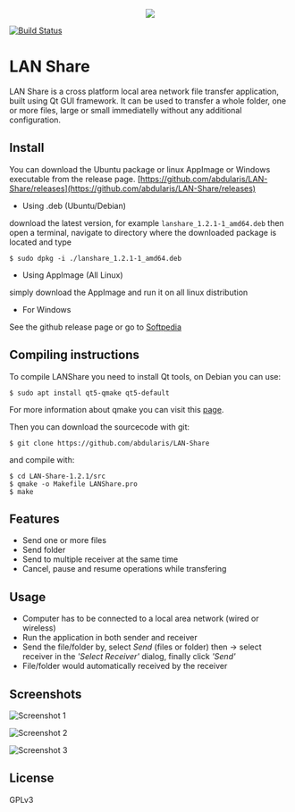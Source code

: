 <p align="center">
    <img src="src/img/icon.png"/>
</p>


[![Build Status](https://travis-ci.org/abdularis/LAN-Share.svg?branch=master)](https://travis-ci.org/abdularis/LAN-Share)

# LAN Share
LAN Share is a cross platform local area network file transfer application, built using Qt GUI framework. It can be used to transfer a whole folder, one or more files, large or small immediatelly without any additional configuration.

## Install
You can download the Ubuntu package or linux AppImage or Windows executable from the release page.
[https://github.com/abdularis/LAN-Share/releases](https://github.com/abdularis/LAN-Share/releases)

* Using .deb (Ubuntu/Debian)

download the latest version, for example `lanshare_1.2.1-1_amd64.deb` then open a terminal, navigate to directory where the downloaded package is located and type

```
$ sudo dpkg -i ./lanshare_1.2.1-1_amd64.deb
```

* Using AppImage (All Linux)

simply download the AppImage and run it on all linux distribution

* For Windows

See the github release page or go to [Softpedia](https://www.softpedia.com/get/Internet/File-Sharing/LAN-Share.shtml)

## Compiling instructions
To compile LANShare you need to install Qt tools, on Debian you can use:
```
$ sudo apt install qt5-qmake qt5-default
```
For more information about qmake you can visit this [page](https://doc.qt.io/qt-5/qmake-tutorial.html).

Then you can download the sourcecode with git:

```
$ git clone https://github.com/abdularis/LAN-Share
```
and compile with:

```
$ cd LAN-Share-1.2.1/src
$ qmake -o Makefile LANShare.pro
$ make
```

## Features
* Send one or more files
* Send folder
* Send to multiple receiver at the same time
* Cancel, pause and resume operations while transfering

## Usage
* Computer has to be connected to a local area network (wired or wireless)
* Run the application in both sender and receiver
* Send the file/folder by, select *Send* (files or folder) then -> select receiver in the *'Select Receiver'* dialog, finally click *'Send'*
* File/folder would automatically received by the receiver

## Screenshots

![Screenshot 1](screenshot.png)

![Screenshot 2](screenshot2.png)

![Screenshot 3](screenshot3.png)

## License
GPLv3
